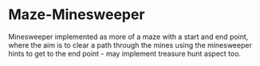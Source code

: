 # Maze-Minesweeper
Minesweeper implemented as more of a maze with a start and end point, where the aim is to clear a path through the mines using the minesweeper hints to get to the end point - may implement treasure hunt aspect too.
